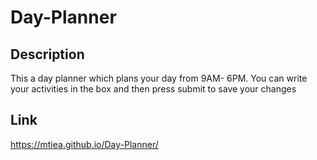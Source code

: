 # Day-Planner

## Description
This a day planner which plans your day from 9AM- 6PM. You can write your activities in the box and then press submit to save your changes

## Link
https://mtiea.github.io/Day-Planner/

